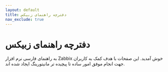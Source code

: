 ```yaml
---
layout: default
title: دفترچه راهنمای زبیکس
nav_exclude: true
---
```


# دفترچه راهنمای زبیکس
به راهنمای فارسی نرم افزار Zabbix خوش آمدید. این صفحات با هدف کمک به کاربران جهت انجام موفق امور ساده تا پیچیده تر مانیتورینگ ایجاد شده اند.
